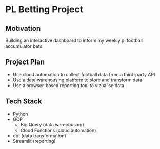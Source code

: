 # PL Betting Project

## Motivation

Building an interactive dashboard to inform my weekly pl football accumulator bets

## Project Plan

- Use cloud automation to collect football data from a third-party API 
- Use a data warehousing platform to store and transform data
- Use a browser-based reporting tool to vizualise data

## Tech Stack

- Python 
- GCP
  -  Big Query (data warehousing)
  -  Cloud Functions (cloud automation)
- dbt (data transformation)
- Streamlit (reporting)
